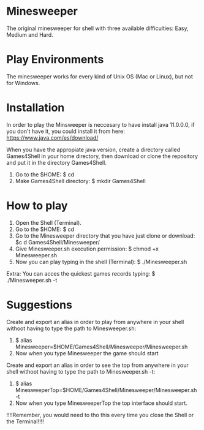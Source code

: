 # Minesweeper
The original minesweeper for shell with three available difficulties: Easy, Medium and Hard.

# Play Environments
The minesweeper works for every kind of Unix OS (Mac or Linux), but not for Windows.

# Installation
In order to play the Minsweeper is neccesary to have install java 11.0.0.0, if you don't have it, you could install it from here: https://www.java.com/es/download/

When you have the appropiate java version, create a directory called Games4Shell in your home directory, then download or clone the repository and put it in the directory Games4Shell.
1. Go to the $HOME: $ cd
2. Make Games4Shell directory: $ mkdir Games4Shell

# How to play
1. Open the Shell (Terminal).
2. Go to the $HOME: $ cd
3. Go to the Minesweeper directory that you have just clone or download: $c d Games4Shell/Minesweeper/
4. Give Minesweeper.sh execution permission: $ chmod +x Minesweeper.sh
5. Now you can play typing in the shell (Terminal): $ ./Minesweeper.sh

Extra:
You can acces the quickest games records typing: $ ./Minesweeper.sh -t

# Suggestions
Create and export an alias in order to play from anywhere in your shell withoot having to type the path to Minesweeper.sh:
1. $ alias Minesweeper=$HOME/Games4Shell/Minesweeper/Minesweeper.sh
2. Now when you type Minesweeper the game should start

Create and export an alias in order to see the top from anywhere in your shell withoot having to type the path to Minesweeper.sh -t:
1. $ alias MinesweeperTop=$HOME/Games4Shell/Minesweeper/Minesweeper.sh -t
2. Now when you type MinesweeperTop the top interface should start.

!!!!Remember, you would need to tho this every time you close the Shell or the Terminal!!!!
